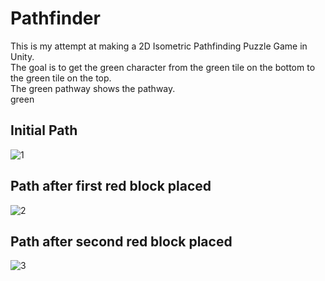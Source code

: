 # Pathfinder

This is my attempt at making a 2D Isometric Pathfinding Puzzle Game in Unity.  
The goal is to get the green character from the green tile on the bottom to the green tile on the top.  
The green pathway shows the pathway.  
green

## Initial Path
![1](https://user-images.githubusercontent.com/100310833/235536528-a3442d30-b935-4480-abec-60c2377cf477.png)

## Path after first red block placed
![2](https://user-images.githubusercontent.com/100310833/235536552-f2306e4e-8d81-4be1-8a0b-c49cf1470cbd.png)

## Path after second red block placed
![3](https://user-images.githubusercontent.com/100310833/235536567-9e5fc0d6-cbf4-48a1-82ea-43482b44390d.png)
